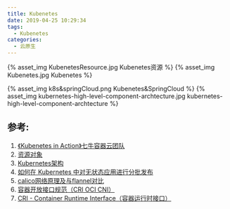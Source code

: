 ```yaml
---
title: Kubenetes
date: 2019-04-25 10:29:34
tags:
  - Kubenetes
categories:
  - 云原生
---
```


{% asset_img   KubenetesResource.jpg  Kubenetes资源  %} 
{% asset_img   Kubenetes.jpg  Kubenetes  %}

{% asset_img   k8s&springCloud.png  Kubenetes&SpringCloud  %}
{% asset_img   kubernetes-high-level-component-archtecture.jpg  kubernetes-high-level-component-archtecture  %}



## 参考:

1. [《Kubenetes in Action》七牛容器云团队](http://product.dangdang.com/26439199.html?ref=book-65152-9168_1-529800-3)
2. [资源对象](https://feisky.xyz/kubernetes-handbook/concepts/)
3. [Kubernetes架构](https://jimmysong.io/kubernetes-handbook/concepts/)
4. [如何在 Kubernetes 中对无状态应用进行分批发布](https://www.infoq.cn/article/oyjoCIZBpxw*dI21AXPI)
5. [calico网络原理及与flannel对比](https://blog.csdn.net/hxpjava1/article/details/79566192)
6. [容器开放接口规范（CRI OCI CNI）](https://www.jianshu.com/p/62e71584d1cb)
7. [CRI - Container Runtime Interface（容器运行时接口）](https://jimmysong.io/kubernetes-handbook/concepts/cri.html)
